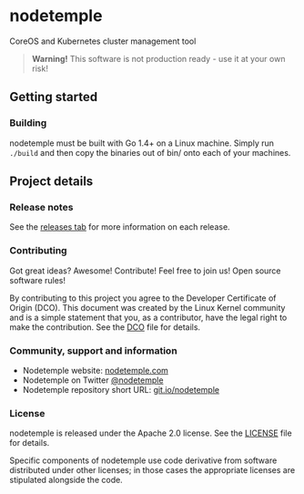# nodetemple

CoreOS and Kubernetes cluster management tool
> **Warning!** This software is not production ready - use it at your own risk!

## Getting started

### Building

nodetemple must be built with Go 1.4+ on a Linux machine. Simply run `./build` and then copy the binaries out of bin/ onto each of your machines.

## Project details

### Release notes

See the [releases tab](https://github.com/nodetemple/nodetemple/releases) for more information on each release.

### Contributing

Got great ideas? Awesome! Contribute! Feel free to join us! Open source software rules!

By contributing to this project you agree to the Developer Certificate of Origin (DCO). This document was created by the Linux Kernel community and is a simple statement that you, as a contributor, have the legal right to make the contribution. See the [DCO](DCO) file for details.

### Community, support and information

- Nodetemple website: [nodetemple.com](https://nodetemple.com)
- Nodetemple on Twitter [@nodetemple](https://twitter.com/nodetemple)
- Nodetemple repository short URL: [git.io/nodetemple](https://git.io/nodetemple)

### License

nodetemple is released under the Apache 2.0 license. See the [LICENSE](LICENSE) file for details.

Specific components of nodetemple use code derivative from software distributed under other licenses; in those cases the appropriate licenses are stipulated alongside the code.
